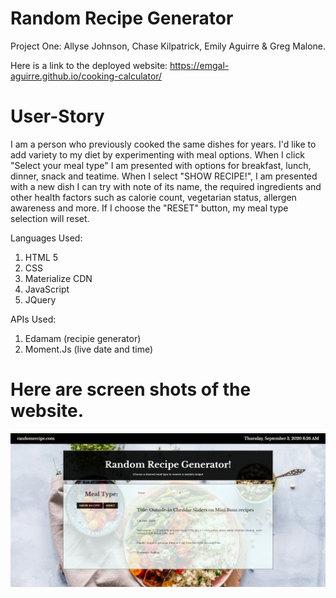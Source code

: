 # Random Recipe Generator
  Project One: Allyse Johnson, Chase Kilpatrick, Emily Aguirre & Greg Malone.

Here is a link to the deployed website:
https://emgal-aguirre.github.io/cooking-calculator/


# User-Story 
I am a person who previously cooked the same dishes for years. I'd like to add variety to my diet by experimenting with meal options. When I click "Select your meal type" I am presented with options for breakfast, lunch, dinner, snack and teatime. When I select "SHOW RECIPE!", I am presented with a new dish I can try with note of its name, the required ingredients and other health factors such as calorie count, vegetarian status, allergen awareness and more. If I choose the "RESET" button, my meal type selection will reset.

Languages Used: 
1. HTML 5 
2. CSS 
3. Materialize CDN 
3. JavaScript 
5. JQuery 

APIs Used: 
1. Edamam (recipie generator) 
2. Moment.Js (live date and time)

# Here are screen shots of the website. 
![ ](Assets/CSS/screenshot.png)


